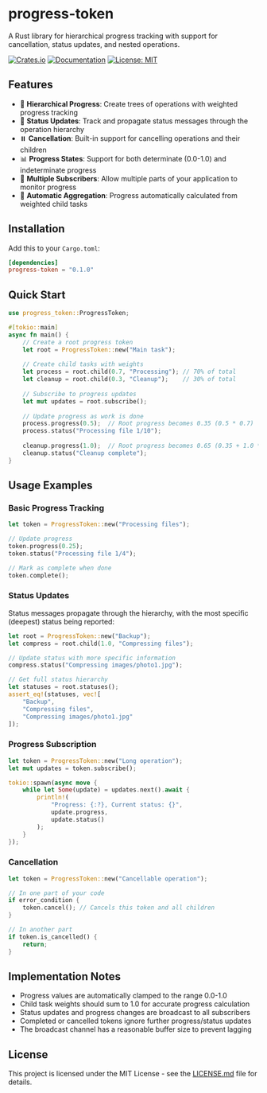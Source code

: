 # progress-token

A Rust library for hierarchical progress tracking with support for cancellation, status updates, and nested operations.

[![Crates.io](https://img.shields.io/crates/v/progress-token.svg)](https://crates.io/crates/progress-token)
[![Documentation](https://docs.rs/progress-token/badge.svg)](https://docs.rs/progress-token)
[![License: MIT](https://img.shields.io/badge/License-MIT-yellow.svg)](https://opensource.org/licenses/MIT)

## Features

- 🌳 **Hierarchical Progress**: Create trees of operations with weighted progress tracking
- 📢 **Status Updates**: Track and propagate status messages through the operation hierarchy
- ⏸️ **Cancellation**: Built-in support for cancelling operations and their children
- 📊 **Progress States**: Support for both determinate (0.0-1.0) and indeterminate progress
- 🔄 **Multiple Subscribers**: Allow multiple parts of your application to monitor progress
- 🧮 **Automatic Aggregation**: Progress automatically calculated from weighted child tasks

## Installation

Add this to your `Cargo.toml`:

```toml
[dependencies]
progress-token = "0.1.0"
```

## Quick Start

```rust
use progress_token::ProgressToken;

#[tokio::main]
async fn main() {
    // Create a root progress token
    let root = ProgressToken::new("Main task");
    
    // Create child tasks with weights
    let process = root.child(0.7, "Processing"); // 70% of total
    let cleanup = root.child(0.3, "Cleanup");    // 30% of total
    
    // Subscribe to progress updates
    let mut updates = root.subscribe();
    
    // Update progress as work is done
    process.progress(0.5);  // Root progress becomes 0.35 (0.5 * 0.7)
    process.status("Processing file 1/10");
    
    cleanup.progress(1.0);  // Root progress becomes 0.65 (0.35 + 1.0 * 0.3)
    cleanup.status("Cleanup complete");
}
```

## Usage Examples

### Basic Progress Tracking

```rust
let token = ProgressToken::new("Processing files");

// Update progress
token.progress(0.25);
token.status("Processing file 1/4");

// Mark as complete when done
token.complete();
```

### Status Updates

Status messages propagate through the hierarchy, with the most specific (deepest) status being reported:

```rust
let root = ProgressToken::new("Backup");
let compress = root.child(1.0, "Compressing files");

// Update status with more specific information
compress.status("Compressing images/photo1.jpg");

// Get full status hierarchy
let statuses = root.statuses();
assert_eq!(statuses, vec![
    "Backup",
    "Compressing files", 
    "Compressing images/photo1.jpg"
]);
```

### Progress Subscription

```rust
let token = ProgressToken::new("Long operation");
let mut updates = token.subscribe();

tokio::spawn(async move {
    while let Some(update) = updates.next().await {
        println!(
            "Progress: {:?}, Current status: {}", 
            update.progress,
            update.status()
        );
    }
});
```

### Cancellation

```rust
let token = ProgressToken::new("Cancellable operation");

// In one part of your code
if error_condition {
    token.cancel(); // Cancels this token and all children
}

// In another part
if token.is_cancelled() {
    return;
}
```

## Implementation Notes

- Progress values are automatically clamped to the range 0.0-1.0
- Child task weights should sum to 1.0 for accurate progress calculation
- Status updates and progress changes are broadcast to all subscribers
- Completed or cancelled tokens ignore further progress/status updates
- The broadcast channel has a reasonable buffer size to prevent lagging

## License

This project is licensed under the MIT License - see the [LICENSE.md](LICENSE.md) file for details. 
